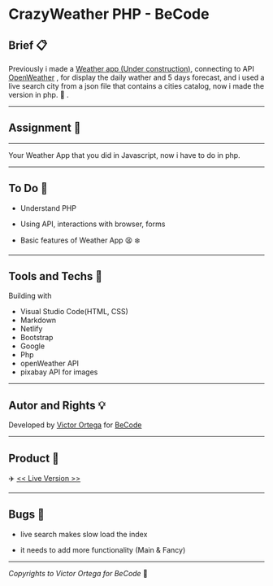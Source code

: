 # CrazyWeather PHP - BeCode

## Brief :clipboard:

Previously i made a [Weather app (Under construction)](https://github.com/ortegaVictorBe/weatherApp.git), connecting to API [OpenWeather](https://openweathermap.org/api) , for display the daily wather and 5 days forecast, and i used a live search city from a json file that contains a cities catalog, now i made the version in php. :smoking: .

---

## Assignment :speech_balloon:

---

Your Weather App that you did in Javascript, now i have to do in php.

---

## To Do :newspaper:

- Understand PHP

- Using API, interactions with browser, forms

- Basic features of Weather App :tired_face: :snowflake:

---

## Tools and Techs :hammer:

Building with

- Visual Studio Code(HTML, CSS)
- Markdown
- Netlify
- Bootstrap
- Google
- Php
- openWeather API
- pixabay API for images

---

## Autor and Rights :bulb:

Developed by [Victor Ortega](https://github.com/ortegaVictorBe) for [BeCode](https://becode.org/)

---

## Product :floppy_disk:

:airplane: [<< Live Version >>][address1]

[address1]: http://becode.io/projects/crazyWeather/

---

## Bugs :bug:

- live search makes slow load the index

- it needs to add more functionality (Main & Fancy)

---

_Copyrights to Victor Ortega for BeCode_ :memo:
